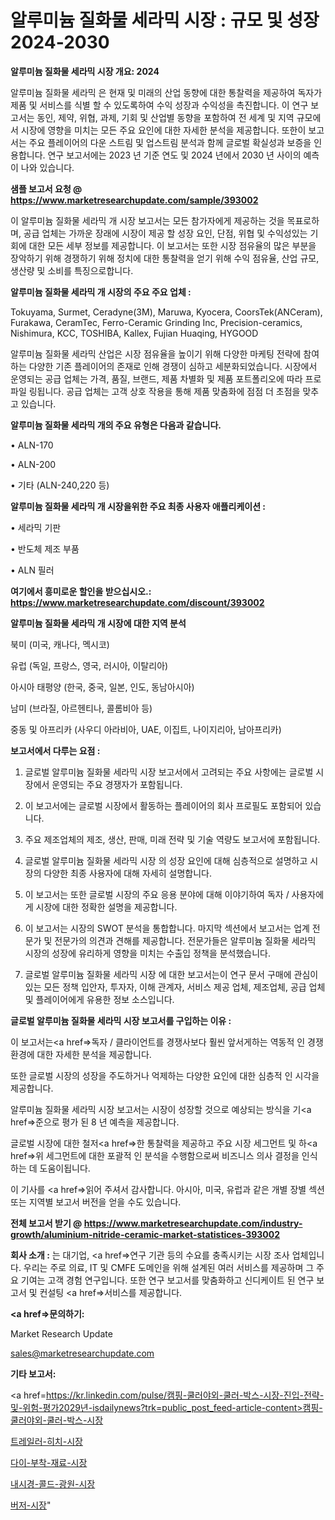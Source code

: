 # 알루미늄 질화물 세라믹 시장 : 규모 및 성장 2024-2030

<strong>알루미늄 질화물 세라믹 시장 개요: 2024</strong>

알루미늄 질화물 세라믹 은 현재 및 미래의 산업 동향에 대한 통찰력을 제공하여 독자가 제품 및 서비스를 식별 할 수 있도록하여 수익 성장과 수익성을 촉진합니다. 이 연구 보고서는 동인, 제약, 위협, 과제, 기회 및 산업별 동향을 포함하여 전 세계 및 지역 규모에서 시장에 영향을 미치는 모든 주요 요인에 대한 자세한 분석을 제공합니다. 또한이 보고서는 주요 플레이어의 다운 스트림 및 업스트림 분석과 함께 글로벌 확실성과 보증을 인용합니다. 연구 보고서에는 2023 년 기준 연도 및 2024 년에서 2030 년 사이의 예측이 나와 있습니다.



<strong>샘플 보고서 요청 @ <a href=https://www.marketresearchupdate.com/sample/393002>https://www.marketresearchupdate.com/sample/393002</a></strong>

이 알루미늄 질화물 세라믹 개 시장 보고서는 모든 참가자에게 제공하는 것을 목표로하며, 공급 업체는 가까운 장래에 시장이 제공 할 성장 요인, 단점, 위협 및 수익성있는 기회에 대한 모든 세부 정보를 제공합니다. 이 보고서는 또한 시장 점유율의 많은 부분을 장악하기 위해 경쟁하기 위해 정치에 대한 통찰력을 얻기 위해 수익 점유율, 산업 규모, 생산량 및 소비를 특징으로합니다.



<strong>알루미늄 질화물 세라믹 개 시장의 주요 주요 업체 :</strong>

Tokuyama, Surmet, Ceradyne(3M), Maruwa, Kyocera, CoorsTek(ANCeram), Furakawa, CeramTec, Ferro-Ceramic Grinding Inc, Precision-ceramics, Nishimura, KCC, TOSHIBA, Kallex, Fujian Huaqing, HYGOOD

알루미늄 질화물 세라믹 산업은 시장 점유율을 높이기 위해 다양한 마케팅 전략에 참여하는 다양한 기존 플레이어의 존재로 인해 경쟁이 심하고 세분화되었습니다. 시장에서 운영되는 공급 업체는 가격, 품질, 브랜드, 제품 차별화 및 제품 포트폴리오에 따라 프로파일 링됩니다. 공급 업체는 고객 상호 작용을 통해 제품 맞춤화에 점점 더 초점을 맞추고 있습니다.



<strong>알루미늄 질화물 세라믹 개의 주요 유형은 다음과 같습니다.</strong>

• ALN-170

• ALN-200

• 기타 (ALN-240,220 등)



<strong>알루미늄 질화물 세라믹 개 시장을위한 주요 최종 사용자 애플리케이션 :</strong>

• 세라믹 기판

• 반도체 제조 부품

• ALN 필러



<strong>여기에서 흥미로운 할인을 받으십시오.: <a href=https://www.marketresearchupdate.com/discount/393002>https://www.marketresearchupdate.com/discount/393002</a></strong>



<strong>알루미늄 질화물 세라믹 개 시장에 대한 지역 분석</strong>

북미 (미국, 캐나다, 멕시코)

유럽 (독일, 프랑스, 영국, 러시아, 이탈리아)

아시아 태평양 (한국, 중국, 일본, 인도, 동남아시아)

남미 (브라질, 아르헨티나, 콜롬비아 등)

중동 및 아프리카 (사우디 아라비아, UAE, 이집트, 나이지리아, 남아프리카)



<strong>보고서에서 다루는 요점 :</strong>

1. 글로벌 알루미늄 질화물 세라믹 시장 보고서에서 고려되는 주요 사항에는 글로벌 시장에서 운영되는 주요 경쟁자가 포함됩니다.

2. 이 보고서에는 글로벌 시장에서 활동하는 플레이어의 회사 프로필도 포함되어 있습니다.

3. 주요 제조업체의 제조, 생산, 판매, 미래 전략 및 기술 역량도 보고서에 포함됩니다.

4. 글로벌 알루미늄 질화물 세라믹 시장 의 성장 요인에 대해 심층적으로 설명하고 시장의 다양한 최종 사용자에 대해 자세히 설명합니다.

5. 이 보고서는 또한 글로벌 시장의 주요 응용 분야에 대해 이야기하여 독자 / 사용자에게 시장에 대한 정확한 설명을 제공합니다.

6. 이 보고서는 시장의 SWOT 분석을 통합합니다. 마지막 섹션에서 보고서는 업계 전문가 및 전문가의 의견과 견해를 제공합니다. 전문가들은 알루미늄 질화물 세라믹 시장의 성장에 유리하게 영향을 미치는 수출입 정책을 분석했습니다.

7. 글로벌 알루미늄 질화물 세라믹 시장 에 대한 보고서는이 연구 문서 구매에 관심이있는 모든 정책 입안자, 투자자, 이해 관계자, 서비스 제공 업체, 제조업체, 공급 업체 및 플레이어에게 유용한 정보 소스입니다.



<strong>글로벌 알루미늄 질화물 세라믹 시장 보고서를 구입하는 이유 :</strong>

이 보고서는<a href=>독자 / 클</a>라이언트를 경쟁사보다 훨씬 앞서게하는 역동적 인 경쟁 환경에 대한 자세한 분석을 제공합니다.

또한 글로벌 시장의 성장을 주도하거나 억제하는 다양한 요인에 대한 심층적 인 시각을 제공합니다.

알루미늄 질화물 세라믹 시장 보고서는 시장이 성장할 것으로 예상되는 방식을 기<a href=>준으로</a> 평가 된 8 년 예측을 제공합니다.

글로벌 시장에 대한 철저<a href=>한 통찰력</a>을 제공하고 주요 시장 세그먼트 및 하<a href=>위 세그</a>먼트에 대한 포괄적 인 분석을 수행함으로써 비즈니스 의사 결정을 인식하는 데 도움이됩니다.

이 기사를 <a href=>읽어 주</a>셔서 감사합니다. 아시아, 미국, 유럽과 같은 개별 장별 섹션 또는 지역별 보고서 버전을 얻을 수도 있습니다.



<strong>전체 보고서 받기 @ <a href=https://www.marketresearchupdate.com/industry-growth/aluminium-nitride-ceramic-market-statistices-393002>https://www.marketresearchupdate.com/industry-growth/aluminium-nitride-ceramic-market-statistices-393002</a></strong>



<strong>회사 소개 :</strong>
는 대기업, <a href=>연구 기</a>관 등의 수요를 충족시키는 시장 조사 업체입니다. 우리는 주로 의료, IT 및 CMFE 도메인을 위해 설계된 여러 서비스를 제공하며 그 주요 기여는 고객 경험 연구입니다. 또한 연구 보고서를 맞춤화하고 신디케이트 된 연구 보고서 및 컨설팅 <a href=>서비</a>스를 제공합니다.



<strong><a href=>문의하기:</a></strong>

Market Research Update

sales@marketresearchupdate.com



<strong>기타 보고서:</strong>

<a href=https://kr.linkedin.com/pulse/캠핑-쿨러야외-쿨러-박스-시장-진입-전략-및-위험-평가2029년-isdailynews?trk=public_post_feed-article-content>캠핑-쿨러야외-쿨러-박스-시장</a>

<a href=https://www.linkedin.com/pulse/트레일러-히치-시장-진입-전략-및-위험-평가2029년-survey-savvy-insights-360-analysis/>트레일러-히치-시장</a>

<a href=https://www.linkedin.com/pulse/다이-부착-재료-시장-규모-및-성장-2023-analytics-avenue-adventures-24-ana-jho4f/>다이-부착-재료-시장</a>

<a href=https://www.linkedin.com/pulse/내시경-콜드-광원-시장-진입-전략-및-위험-평가2029년-market-matrix-musings-analysis-qklpf/>내시경-콜드-광원-시장</a>

<a href=https://www.linkedin.com/pulse/버저-시장-세분화-연구-및-목표-고객2030년-trend-tracking-tips-360-analysis-zssoc/>버저-시장</a>"
